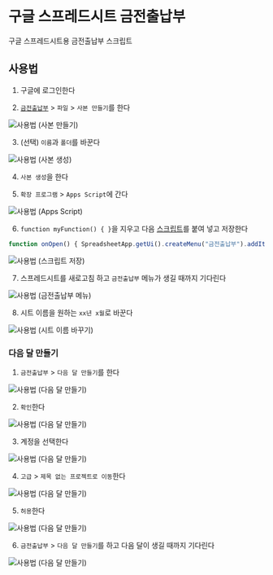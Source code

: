 # 구글 스프레드시트 금전출납부

구글 스프레드시트용 금전출납부 스크립트

## 사용법

1. 구글에 로그인한다

2. [`금전출납부`](https://docs.google.com/spreadsheets/d/1sfao79Wi9bQh5bOQOHW_BL3LVml6QdwSQ2JyHN56HP4/edit?usp=sharing) > `파일` > `사본 만들기`를 한다

![사용법 (사본 만들기)](images/usage-2.png)

3. (선택) `이름`과 `폴더`를 바꾼다

![사용법 (사본 생성)](images/usage-3.png)

4. `사본 생성`을 한다

5. `확장 프로그램` > `Apps Script`에 간다

![사용법 (Apps Script)](images/usage-5.png)

6. `function myFunction() { }`을 지우고 다음 [스크립트](script.gs)를 붙여 넣고 저장한다

```js
function onOpen() { SpreadsheetApp.getUi().createMenu("금전출납부").addItem("다음 달 만들기", "createNextMonth").addToUi(); } function createNextMonth() { const activeSpreadsheet = SpreadsheetApp.getActiveSpreadsheet(); const sheets = activeSpreadsheet.getSheets(); const currentSheet = sheets[0]; const currentSheetName = currentSheet.getSheetName(); let [year, month] = currentSheetName.split(" "); year = Number(year.slice(0, -1)); month = Number(month.slice(0, -1)) + 1; if (month === 13) { const ui = SpreadsheetApp.getUi(); if ( ui.alert( `'${year + 1}년 1월'을 만들까요? '아니요'를 선택하면 '다음 달 만들기'가 취소됩니다.`, ui.ButtonSet.YES_NO ) === ui.Button.YES ) { year++; month = 1; } else { return; } } const newSheet = sheets.at(-1).copyTo(activeSpreadsheet); const newSheetName = `${year}년 ${month}월`; newSheet.setName(newSheetName); newSheet.getRange("A1").setRichTextValue( SpreadsheetApp.newRichTextValue().setText(`금전출납부 (${newSheetName})`).setTextStyle(0, 6, SpreadsheetApp.newTextStyle().setForegroundColor("#000").build()).build() ); let maxRows = currentSheet.getMaxRows(); newSheet.getRange("D3").setValue(`='${currentSheetName}'!D${maxRows}`); newSheet.getRange("E3").setValue(`='${currentSheetName}'!E${maxRows}`); newSheet.getRange("F3").setValue(`='${currentSheetName}'!F${maxRows}`); activeSpreadsheet.setActiveSheet(newSheet); activeSpreadsheet.moveActiveSheet(0); } function onEdit(event) { const range = event.range; const sheet = range.getSheet(); const rowIndex = range.getRowIndex(); if (sheet.getRange(rowIndex + 2, 3).getValue() === "월    계") { sheet.insertRowAfter(rowIndex + 1); sheet.getRange(rowIndex, 6).setValue(`=F${rowIndex - 1}+D${rowIndex}-E${rowIndex}`); } const maxRows = sheet.getMaxRows(); sheet.getRange(maxRows - 1, 4).setValue(`=SUM(D4:D${maxRows - 4})`); sheet.getRange(maxRows - 1, 5).setValue(`=SUM(E4:E${maxRows - 4})`); sheet.getRange(maxRows, 4).setValue(`=D3+D${maxRows - 1}`); sheet.getRange(maxRows, 5).setValue(`=E3+E${maxRows - 1}`); sheet.getRange(maxRows, 6).setValue(`=F${maxRows - 4}`); }
```

![사용법 (스크립트 저장)](images/usage-6.png)

7. 스프레드시트를 새로고침 하고 `금전출납부` 메뉴가 생길 때까지 기다린다

![사용법 (금전출납부 메뉴)](images/usage-7.png)

8. 시트 이름을 원하는 `xx년 x월`로 바꾼다

![사용법 (시트 이름 바꾸기)](images/usage-8.png)

### 다음 달 만들기

1. `금전출납부` > `다음 달 만들기`를 한다

![사용법 (다음 달 만들기)](images/usage-create-next-month-1.png)

2. `확인`한다

![사용법 (다음 달 만들기)](images/usage-create-next-month-2.png)

3. 계정을 선택한다

![사용법 (다음 달 만들기)](images/usage-create-next-month-3.png)

4. `고급` > `제목 없는 프로젝트로 이동`한다

![사용법 (다음 달 만들기)](images/usage-create-next-month-4.png)

5. `허용`한다

![사용법 (다음 달 만들기)](images/usage-create-next-month-5.png)

6. `금전출납부` > `다음 달 만들기`를 하고 다음 달이 생길 때까지 기다린다

![사용법 (다음 달 만들기)](images/usage-create-next-month-1.png)
